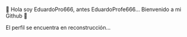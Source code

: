 👋 Hola soy EduardoPro666, antes EduardoProfe666... Bienvenido a mi Github 🎩

El perfil se encuentra en reconstrucción...
